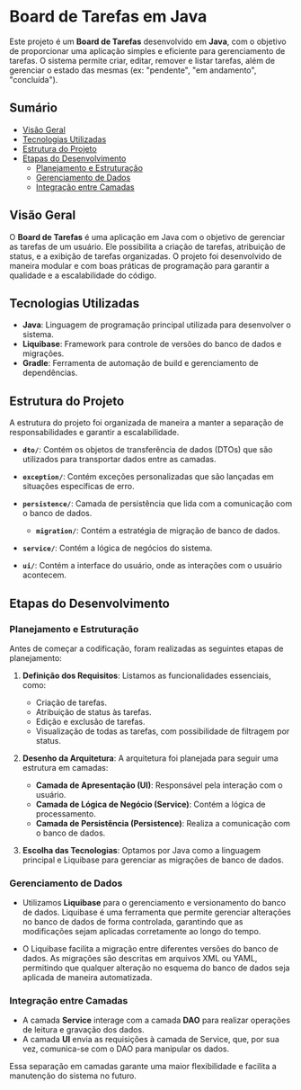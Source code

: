 # Board de Tarefas em Java

Este projeto é um **Board de Tarefas** desenvolvido em **Java**, com o objetivo de proporcionar uma aplicação simples e eficiente para gerenciamento de tarefas. O sistema permite criar, editar, remover e listar tarefas, além de gerenciar o estado das mesmas (ex: "pendente", "em andamento", "concluída").

## Sumário

- [Visão Geral](#visão-geral)
- [Tecnologias Utilizadas](#tecnologias-utilizadas)
- [Estrutura do Projeto](#estrutura-do-projeto)
- [Etapas do Desenvolvimento](#etapas-do-desenvolvimento)
  - [Planejamento e Estruturação](#planejamento-e-estruturação)
  - [Gerenciamento de Dados](#gerenciamento-de-dados)
  - [Integração entre Camadas](#integração-entre-camadas)

## Visão Geral

O **Board de Tarefas** é uma aplicação em Java com o objetivo de gerenciar as tarefas de um usuário. Ele possibilita a criação de tarefas, atribuição de status, e a exibição de tarefas organizadas. O projeto foi desenvolvido de maneira modular e com boas práticas de programação para garantir a qualidade e a escalabilidade do código.

## Tecnologias Utilizadas

- **Java**: Linguagem de programação principal utilizada para desenvolver o sistema.
- **Liquibase**: Framework para controle de versões do banco de dados e migrações.
- **Gradle**: Ferramenta de automação de build e gerenciamento de dependências.

## Estrutura do Projeto

A estrutura do projeto foi organizada de maneira a manter a separação de responsabilidades e garantir a escalabilidade.

- **`dto/`**: Contém os objetos de transferência de dados (DTOs) que são utilizados para transportar dados entre as camadas.

- **`exception/`**: Contém exceções personalizadas que são lançadas em situações específicas de erro.

- **`persistence/`**: Camada de persistência que lida com a comunicação com o banco de dados.

  - **`migration/`**: Contém a estratégia de migração de banco de dados.

- **`service/`**: Contém a lógica de negócios do sistema.

- **`ui/`**: Contém a interface do usuário, onde as interações com o usuário acontecem.

## Etapas do Desenvolvimento

### Planejamento e Estruturação

Antes de começar a codificação, foram realizadas as seguintes etapas de planejamento:

1. **Definição dos Requisitos**: Listamos as funcionalidades essenciais, como:
   - Criação de tarefas.
   - Atribuição de status às tarefas.
   - Edição e exclusão de tarefas.
   - Visualização de todas as tarefas, com possibilidade de filtragem por status.
   
2. **Desenho da Arquitetura**: A arquitetura foi planejada para seguir uma estrutura em camadas:
   - **Camada de Apresentação (UI)**: Responsável pela interação com o usuário.
   - **Camada de Lógica de Negócio (Service)**: Contém a lógica de processamento.
   - **Camada de Persistência (Persistence)**: Realiza a comunicação com o banco de dados.
   
3. **Escolha das Tecnologias**: Optamos por Java como a linguagem principal e Liquibase para gerenciar as migrações de banco de dados.

### Gerenciamento de Dados

- Utilizamos **Liquibase** para o gerenciamento e versionamento do banco de dados. Liquibase é uma ferramenta que permite gerenciar alterações no banco de dados de forma controlada, garantindo que as modificações sejam aplicadas corretamente ao longo do tempo.
  
- O Liquibase facilita a migração entre diferentes versões do banco de dados. As migrações são descritas em arquivos XML ou YAML, permitindo que qualquer alteração no esquema do banco de dados seja aplicada de maneira automatizada.

### Integração entre Camadas

- A camada **Service** interage com a camada **DAO** para realizar operações de leitura e gravação dos dados.
- A camada **UI** envia as requisições à camada de Service, que, por sua vez, comunica-se com o DAO para manipular os dados.

Essa separação em camadas garante uma maior flexibilidade e facilita a manutenção do sistema no futuro.
